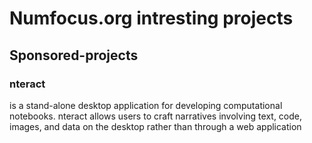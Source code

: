 # Numfocus.org intresting projects     

## Sponsored-projects

### nteract 
is a stand-alone desktop application for developing computational notebooks. nteract allows users to craft narratives involving text, code, images, and data on the desktop rather than through a web application
